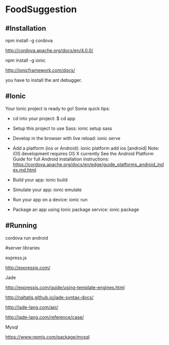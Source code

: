 # FoodSuggestion

#Installation
------------------------
npm install -g cordova

http://cordova.apache.org/docs/en/4.0.0/

npm install -g ionic

http://ionicframework.com/docs/

you have to install the ant debugger.

#Ionic
---------------------

Your Ionic project is ready to go! Some quick tips:

 * cd into your project: $ cd app

 * Setup this project to use Sass: ionic setup sass

 * Develop in the browser with live reload: ionic serve

 * Add a platform (ios or Android): ionic platform add ios [android]
   Note: iOS development requires OS X currently
   See the Android Platform Guide for full Android installation instructions:
   https://cordova.apache.org/docs/en/edge/guide_platforms_android_index.md.html

 * Build your app: ionic build <PLATFORM>

 * Simulate your app: ionic emulate <PLATFORM>

 * Run your app on a device: ionic run <PLATFORM>

 * Package an app using Ionic package service: ionic package <MODE> <PLATFORM>



#Running
------------------------

cordova run android

#server libraries

express.js

http://expressjs.com/

Jade

http://expressjs.com/guide/using-template-engines.html

http://naltatis.github.io/jade-syntax-docs/

http://jade-lang.com/api/

http://jade-lang.com/reference/case/

Mysql

https://www.npmjs.com/package/mysql



